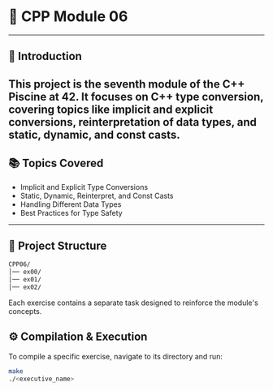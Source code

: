 # 🚀 CPP Module 06

---

## 📌 Introduction 
This project is the seventh module of the C++ Piscine at 42. It focuses on C++ type conversion, covering topics like implicit and explicit conversions, reinterpretation of data types, and static, dynamic, and const casts.
---

## 📚 Topics Covered
- Implicit and Explicit Type Conversions
- Static, Dynamic, Reinterpret, and Const Casts
- Handling Different Data Types
- Best Practices for Type Safety

---

## 📂 Project Structure
```bash
CPP06/
│── ex00/
│── ex01/
│── ex02/
```

Each exercise contains a separate task designed to reinforce the module's concepts.

## ⚙️ Compilation & Execution 
To compile a specific exercise, navigate to its directory and run:
```bash
make
./<executive_name>
```
